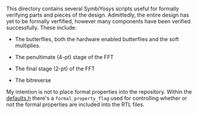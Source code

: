 This directory contains several SymbiYosys scripts useful for
formally verifying parts and pieces of the design.  Admittedly,
the entire design has yet to be formally verfified, however many
components have been verified successfully.  These include:

- The butterflies, both the hardware enabled butterflies and the
  soft multiplies.

- The penultimate (4-pt) stage of the FFT

- The final stage (2-pt) of the FFT

- The bitreverse

My intention is not to place formal properties into the repository.
Within the [defaults.h](../../sw/defaults.h) there's a
``formal_property_flag`` used for controlling whether or not the
formal properties are included into the RTL files.
